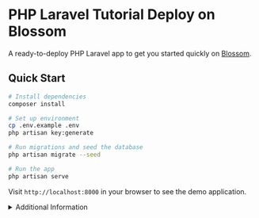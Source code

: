 # PHP Laravel Tutorial Deploy on Blossom

A ready-to-deploy PHP Laravel app to get you started quickly on [Blossom](https://blossom-cloud.com).

## Quick Start

```bash
# Install dependencies
composer install

# Set up environment
cp .env.example .env
php artisan key:generate

# Run migrations and seed the database
php artisan migrate --seed

# Run the app
php artisan serve
```

Visit `http://localhost:8000` in your browser to see the demo application.

<details>
<summary>Additional Information</summary>

### Environment Variables

- `APP_ENV`: Environment (local, production)
- `APP_DEBUG`: Enable debug mode (true/false)
- `DATABASE_URL`: Database connection (pgsql, mysql, sqlite). Eg: `postgres://postgres@127.0.0.1:5432/jokes_dev`

## Building Assets for Deployment

Before deploying, you need to build the frontend assets:

```bash
npm install
npm run build
```

The built assets will be in the `public/build` directory. Make sure to commit these files to your repository as they are required for production deployment. Note, the repo already has committed assets. So you only have to rebuild the assets if you have asset changes.

### API Endpoints
```bash
# Get all jokes
curl http://localhost:8000/api/jokes

# Get a random joke
curl http://localhost:8000/api/jokes/random

# Create a new joke
curl -X POST -H "Content-Type: application/json" \
     -d '{"content":"Why did the scarecrow win an award? Because he was outstanding in his field!","author":"Farm Humor","category":"dad jokes"}' \
     http://localhost:8000/api/jokes
```
</details>
